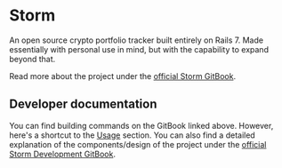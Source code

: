 # Storm

An open source crypto portfolio tracker built entirely on Rails 7.
Made essentially with personal use in mind, but with the capability to expand beyond that.

Read more about the project under the [official Storm GitBook](https://pcosta99.gitbook.io/storm/).

## Developer documentation

You can find building commands on the GitBook linked above. However, here's a shortcut to the [Usage](https://pcosta99.gitbook.io/storm/usage/overview) section.
You can also find a detailed explanation of the components/design of the project under the [official Storm Development GitBook](https://pcosta99.gitbook.io/storm-software).
